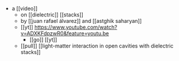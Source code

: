 - a [[video]]
	- on [[dielectric]] [[stacks]]
	- by [[juan rafael álvarez]] and [[astghik saharyan]]
	- [[yt]] https://www.youtube.com/watch?v=ADXKFdpzwR0&feature=youtu.be
		- [[go]] [[yt]]
	- [[pull]] [[light-matter interaction in open cavities with dielectric stacks]]